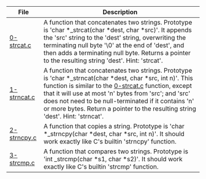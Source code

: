 |File|Description|
|-|-|
|[0-strcat.c](0-strcat.c)|A function that concatenates two strings. Prototype is 'char \*\_strcat(char \*dest, char \*src)'. It appends the 'src' string to the 'dest' string, overwriting the terminating null byte '\\0' at the end of 'dest', and then adds a terminating null byte. Returns a pointer to the resulting string 'dest'. Hint: 'strcat'.|
|[1-strncat.c](1-strncat.c)|A function that concatenates two strings. Prototype is 'char \*\_strncat(char \*dest, char \*src, int n)'. This function is similar to the [0-strcat.c]('_strcat') function, except that it will use at most 'n' bytes from 'src'; and 'src' does not need to be null-terminated if it contains 'n' or more bytes. Return a pointer to the resulting string 'dest'. Hint: 'strncat'.|
|[2-strncpy.c](2-strncpy.c)|A function that copies a string. Prototype is 'char \*\_strncpy(char \*dest, char \*src, int n)'. It should work exactly like C's builtin 'strncpy' function.|
|[3-strcmp.c](3-strcmp.c)|A function that compares two strings. Prototype is 'int \_strcmp(char \*s1, char \*s2)'. It should work exactly like C's builtin 'strcmp' function.|
